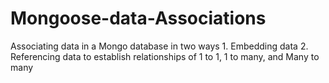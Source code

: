 # Mongoose-data-Associations
Associating data in a Mongo database in two ways 1. Embedding data 2. Referencing data to establish relationships of 1 to 1, 1 to many, and Many to many
